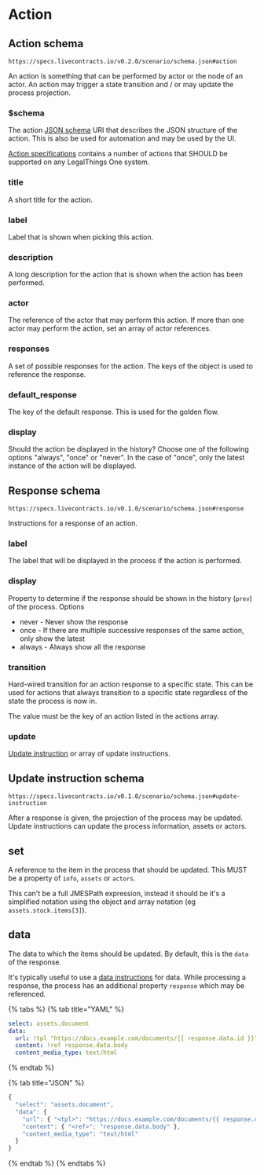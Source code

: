 # Action

## Action schema

`https://specs.livecontracts.io/v0.2.0/scenario/schema.json#action`

An action is something that can be performed by actor or the node of an actor. An action may trigger a state transition and / or may update the process projection.

### $schema

The action [JSON schema](http://json-schema.org) URI that describes the JSON structure of the action. This is also be used for automation and may be used by the UI.

[Action specifications](action.md) contains a number of actions that SHOULD be supported on any LegalThings One system.

### title

A short title for the action.

### label

Label that is shown when picking this action.

### description

A long description for the action that is shown when the action has been performed.

### actor

The reference of the actor that may perform this action. If more than one actor may perform the action, set an array of actor references.

### responses

A set of possible responses for the action. The keys of the object is used to reference the response.

### default\_response

The key of the default response. This is used for the golden flow.

### display

Should the action be displayed in the history? Choose one of the following options "always", "once" or "never". In the case of "once", only the latest instance of the action will be displayed.

## Response schema

`https://specs.livecontracts.io/v0.1.0/scenario/schema.json#response`

Instructions for a response of an action.

### label

The label that will be displayed in the process if the action is performed.

### display

Property to determine if the response should be shown in the history \(`prev`\) of the process. Options

* never - Never show the response
* once - If there are multiple successive responses of the same action, only show the latest
* always - Always show all the response

### transition

Hard-wired transition for an action response to a specific state. This can be used for actions that always transition to a specific state regardless of the state the process is now in.

The value must be the key of an action listed in the actions array.

### update

[Update instruction](action.md#update-instruction-schema) or array of update instructions.

## Update instruction schema

`https://specs.livecontracts.io/v0.1.0/scenario/schema.json#update-instruction`

After a response is given, the projection of the process may be updated. Update instructions can update the process information, assets or actors.

## set

A reference to the item in the process that should be updated. This MUST be a property of `info`, `assets` or `actors`.

This can't be a full JMESPath expression, instead it should be it's a simplified notation using the object and array notation \(eg `assets.stock.items[3]`\).

## data

The data to which the items should be updated. By default, this is the `data` of the response.

It's typically useful to use a [data instructions](data-instruction.md) for data. While processing a response, the process has an additional property `response` which may be referenced.

{% tabs %}
{% tab title="YAML" %}
```yaml
select: assets.document
data:
  url: !tpl "https://docs.example.com/documents/{{ response.data.id }}"
  content: !ref response.data.body
  content_media_type: text/html
```
{% endtab %}

{% tab title="JSON" %}
```javascript
{
  "select": "assets.document",
  "data": {
    "url": { "<tpl>": "https://docs.example.com/documents/{{ response.data.id }}" },
    "content": { "<ref>": "response.data.body" },
    "content_media_type": "text/html"
  }
}
```
{% endtab %}
{% endtabs %}



